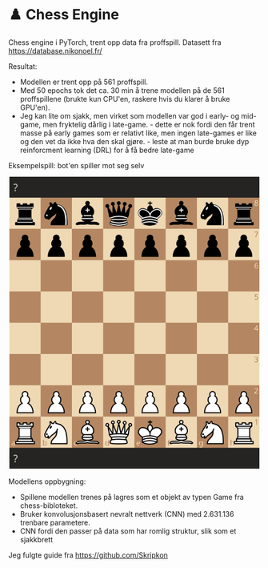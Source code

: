 # ♟️ Chess Engine
Chess engine i PyTorch, trent opp data fra proffspill. Datasett fra https://database.nikonoel.fr/ 

Resultat:
- Modellen er trent opp på 561 proffspill. 
- Med 50 epochs tok det ca. 30 min å trene modellen på de 561 proffspillene (brukte kun CPU'en, raskere hvis du klarer å bruke GPU'en). 
- Jeg kan lite om sjakk, men virket som modellen var god i early- og mid-game, men fryktelig dårlig i late-game.
      - dette er nok fordi den får trent masse på early games som er relativt like, men ingen late-games er like og den vet da ikke hva den skal gjøre.
      - leste at man burde bruke dyp reinforcment learning (DRL) for å få bedre late-game

Eksempelspill: bot'en spiller mot seg selv
<p align="center">
  <img src="eksempel_game.gif" alt="Chess Engine Demo" width="500"/>
</p>

Modellens oppbygning:
- Spillene modellen trenes på lagres som et objekt av typen Game fra chess-bibloteket. 
- Bruker konvolusjonsbasert nevralt nettverk (CNN) med 2.631.136 trenbare parametere.
- CNN fordi den passer på data som har romlig struktur, slik som et sjakkbrett

Jeg fulgte guide fra https://github.com/Skripkon 
